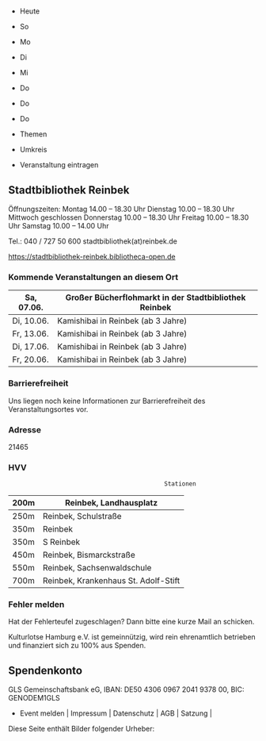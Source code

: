 # 

- Heute
- So
- Mo
- Di
- Mi
- Do
- Do
- Do

- Themen
- Umkreis

- Veranstaltung eintragen

## Stadtbibliothek Reinbek

<!-- image -->

Öffnungszeiten:
Montag 14.00 – 18.30 Uhr
Dienstag 10.00 – 18.30 Uhr
Mittwoch geschlossen
Donnerstag 10.00 – 18.30 Uhr
Freitag 10.00 – 18.30 Uhr
Samstag 10.00 – 14.00 Uhr

Tel.: 040 / 727 50 600
stadtbibliothek(at)reinbek.de
						


https://stadtbibliothek-reinbek.bibliotheca-open.de

### Kommende Veranstaltungen an diesem Ort

| Sa, 07.06.   |  Großer Bücherflohmarkt in der Stadtbibliothek Reinbek    |
|--------------|-----------------------------------------------------------|
| Di, 10.06.   | Kamishibai in Reinbek (ab 3 Jahre)                        |
| Fr, 13.06.   | Kamishibai in Reinbek (ab 3 Jahre)                        |
| Di, 17.06.   | Kamishibai in Reinbek (ab 3 Jahre)                        |
| Fr, 20.06.   | Kamishibai in Reinbek (ab 3 Jahre)                        |

### Barrierefreiheit

Uns liegen noch keine Informationen zur Barrierefreiheit des Veranstaltungsortes vor.

### Adresse

21465

### HVV
                                                Stationen

| 200m   | Reinbek, Landhausplatz               |
|--------|--------------------------------------|
| 250m   | Reinbek, Schulstraße                 |
| 350m   | Reinbek                              |
| 350m   | S Reinbek                            |
| 450m   | Reinbek, Bismarckstraße              |
| 550m   | Reinbek, Sachsenwaldschule           |
| 700m   | Reinbek, Krankenhaus St. Adolf-Stift |

### Fehler melden

Hat der Fehlerteufel zugeschlagen? Dann bitte eine kurze Mail an 
 schicken.

Kulturlotse Hamburg e.V. ist gemeinnützig, wird rein ehrenamtlich betrieben und finanziert sich zu 100% aus Spenden.

## Spendenkonto

GLS Gemeinschaftsbank eG, IBAN: DE50 4306 0967 2041 9378 00, BIC: GENODEM1GLS

- Event melden | Impressum | Datenschutz | AGB | Satzung |

Diese Seite enthält Bilder folgender Urheber:

<!-- image -->
